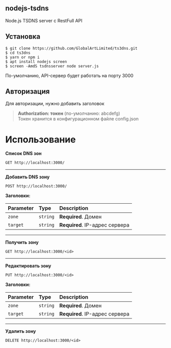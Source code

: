## nodejs-tsdns
Node.js TSDNS server с RestFull API

## Установка
```shell
$ git clone https://github.com/GlobalArtLimited/ts3dns.git
$ cd ts3dns
$ yarn or npm i
$ apt install nodejs screen
$ screen -AmdS tsdnsserver node server.js
```
По-умолчанию, API-сервер будет работать на порту 3000

## Авторизация
Для авторизации, нужно добавить заголовок<br />
> **Authorization: токен** (по-умолчанию: abcdefg) <br />
Токен хранится в конфигурационном файле config.json

# Использование
**Список DNS зон**<br />
```http
GET http://localhost:3000/
```
____
**Добавить DNS зону**<br />
```http
POST http://localhost:3000/
```
**Заголовки:**

| Parameter | Type | Description |
| :--- | :--- | :--- |
| `zone` | `string` | **Required**. Домен |
| `target` | `string` | **Required**. IP-адрес сервера |
____
**Получить зону**<br />
```http
GET http://localhost:3000/<id>
```
____
**Редактировать зону**<br />
```http
PUT http://localhost:3000/<id>
```
**Заголовки:**

| Parameter | Type | Description |
| :--- | :--- | :--- |
| `zone` | `string` | **Required**. Домен |
| `target` | `string` | **Required**. IP-адрес сервера |
____
**Удалить зону**<br />
```http
DELETE http://localhost:3000/<id>
```
